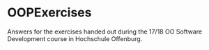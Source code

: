# OOPExercises

Answers for the exercises handed out during the 17/18 OO Software Development course in Hochschule Offenburg.
